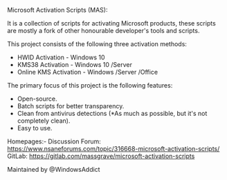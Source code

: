    Microsoft Activation Scripts (MAS):

   It is a collection of scripts for activating Microsoft products, these scripts are mostly a fork
   of other honourable developer's tools and scripts.

   This project consists of the following three activation methods:

   * HWID Activation       - Windows 10
   * KMS38 Activation      - Windows 10 /Server
   * Online KMS Activation - Windows /Server /Office

   The primary focus of this project is the following features:

   * Open-source.
   * Batch scripts for better transparency.
   * Clean from antivirus detections (*As much as possible, but it's not completely clean).
   * Easy to use.

   Homepages:-
   Discussion Forum: https://www.nsaneforums.com/topic/316668-microsoft-activation-scripts/
   GitLab: https://gitlab.com/massgrave/microsoft-activation-scripts

   Maintained by @WindowsAddict
